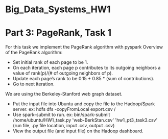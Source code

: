# Big_Data_Systems_HW1

# Part 3: PageRank, Task 1

For this task we implement the PageRank algorithm with pyspark
Overview of the PageRank algorithm:
- Set initial rank of each page to be 1.
- On each iteration, each page p contributes to its outgoing neighbors a value of rank(p)/(# of outgoing neighbors of p).
- Update each page’s rank to be 0.15 + 0.85 * (sum of contributions).
- Go to next iteration.

We are using the Berkeley-Stanford web graph dataset. 
- Put the input file into Ubuntu and copy the file to the Hadoop/Spark server. ex: hdfs dfs -copyFromLocal export.csv /
- Use spark-submit to run. ex: bin/spark-submit /home/ubuntu/HW1_task.py 'web-BerkStan.csv' 'hw1_pt3_task3.csv' (run file, .py file location, input .csv, output .csv)
- View the output file (and input file) on the Hadoop dashboard.
